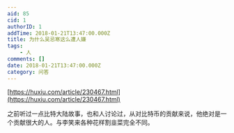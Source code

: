 ```yaml
---
aid: 85
cid: 1
authorID: 1
addTime: 2018-01-21T13:47:00.000Z
title: 为什么吴忌寒这么遭人嫌
tags:
    - 人
comments: []
date: 2018-01-21T13:47:00.000Z
category: 问答
---
```


[https://huxiu.com/article/230467.html](https://huxiu.com/article/230467.html)

之前听过一点比特大陆故事，也和人讨论过，从对比特币的贡献来说，他绝对是一个贡献很大的人。与李笑来各种花样割韭菜完全不同。
